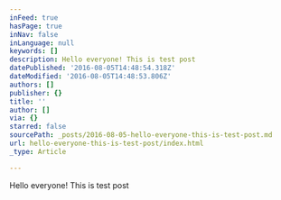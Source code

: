 ```yaml
---
inFeed: true
hasPage: true
inNav: false
inLanguage: null
keywords: []
description: Hello everyone! This is test post
datePublished: '2016-08-05T14:48:54.318Z'
dateModified: '2016-08-05T14:48:53.806Z'
authors: []
publisher: {}
title: ''
author: []
via: {}
starred: false
sourcePath: _posts/2016-08-05-hello-everyone-this-is-test-post.md
url: hello-everyone-this-is-test-post/index.html
_type: Article

---
```

Hello everyone! This is test post